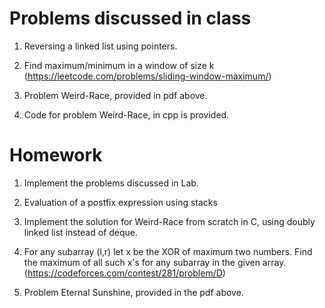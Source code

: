 # Problems discussed in class
1. Reversing a linked list using pointers.

2. Find maximum/minimum in a window of size k (https://leetcode.com/problems/sliding-window-maximum/)

3. Problem Weird-Race, provided in pdf above.

4. Code for problem Weird-Race, in cpp is provided.

# Homework

1. Implement the problems discussed in Lab. 

2. Evaluation of a postfix expression using stacks

3. Implement the solution for Weird-Race from scratch in C, using doubly linked list instead of deque. 

4. For any subarray (l,r) let x be the XOR of maximum two numbers. Find the maximum of all such x's for any subarray in the given array. (https://codeforces.com/contest/281/problem/D)

5. Problem Eternal Sunshine, provided in the pdf above.
